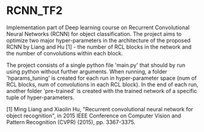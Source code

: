 # RCNN_TF2

Implementation part of Deep learning course on Recurrent Convolutional Neural Networks (RCNN) for object classification.
The project aims to optimize two major hyper-parameters in the architecture of the proposed RCNN by Liang and Hu [1] -
the number of RCL blocks in the network and the number of convolutions within each block.

The project consists of a single python file 'main.py' that should by run using python without further arguments.
When running, a folder 'hparams_tuning' is created for each run in hyper-parameter space (num of RCL blocks, num of convolutions in each RCL block).
In the end of each run, another folder 'pre-trained' is created with the trained network of a specific tuple of hyper-parameters. 


[1] Ming Liang and Xiaolin Hu, "Recurrent convolutional neural network for object recognition",
in 2015 IEEE Conference on Computer Vision and Pattern Recognition (CVPR) (2015), pp. 3367-3375.
